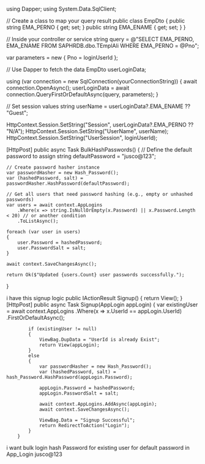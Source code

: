using Dapper;
using System.Data.SqlClient;

// Create a class to map your query result
public class EmpDto
{
    public string EMA_PERNO { get; set; }
    public string EMA_ENAME { get; set; }
}

// Inside your controller or service
string query = @"SELECT EMA_PERNO, EMA_ENAME 
                 FROM SAPHRDB.dbo.TEmplAli 
                 WHERE EMA_PERNO = @Pno";

var parameters = new { Pno = loginUserId };

// Use Dapper to fetch the data
EmpDto userLoginData;

using (var connection = new SqlConnection(yourConnectionString))
{
    await connection.OpenAsync();
    userLoginData = await connection.QueryFirstOrDefaultAsync<EmpDto>(query, parameters);
}

// Set session values
string userName = userLoginData?.EMA_ENAME ?? "Guest";

HttpContext.Session.SetString("Session", userLoginData?.EMA_PERNO ?? "N/A");
HttpContext.Session.SetString("UserName", userName);
HttpContext.Session.SetString("UserSession", loginUserId);





[HttpPost]
public async Task<IActionResult> BulkHashPasswords()
{
    // Define the default password to assign
    string defaultPassword = "jusco@123";

    // Create password hasher instance
    var passwordHasher = new Hash_Password();
    var (hashedPassword, salt) = passwordHasher.HashPassword(defaultPassword);

    // Get all users that need password hashing (e.g., empty or unhashed passwords)
    var users = await context.AppLogins
        .Where(x => string.IsNullOrEmpty(x.Password) || x.Password.Length < 20) // or another condition
        .ToListAsync();

    foreach (var user in users)
    {
        user.Password = hashedPassword;
        user.PasswordSalt = salt;
    }

    await context.SaveChangesAsync();

    return Ok($"Updated {users.Count} user passwords successfully.");
}




i have this signup logic
 public IActionResult Signup()
        {
            return View();
        }
        [HttpPost]
        public async Task<IActionResult> Signup(AppLogin appLogin)
        {
            var existingUser = await context.AppLogins
                .Where(x => x.UserId == appLogin.UserId)
                .FirstOrDefaultAsync();

            if (existingUser != null)
            {
                ViewBag.DupData = "UserId is already Exist";
                return View(appLogin);
            }
            else
            {
                var passwordHasher = new Hash_Password();
                var (hashedPassword, salt) = hash_Password.HashPassword(appLogin.Password);

                appLogin.Password = hashedPassword;
                appLogin.PasswordSalt = salt;

                await context.AppLogins.AddAsync(appLogin);
                await context.SaveChangesAsync();

                ViewBag.Data = "Signup Successful";
                return RedirectToAction("Login");
            }
        }



i want bulk login hash Password for existing user for default password in App_Login jusco@123 
